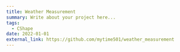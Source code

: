 ```yaml
---
title: Weather Measurement
summary: Write about your project here...
tags:
  - CShape
date: 2022-01-01
external_link: https://github.com/mytime501/weather_measurement
---
```

